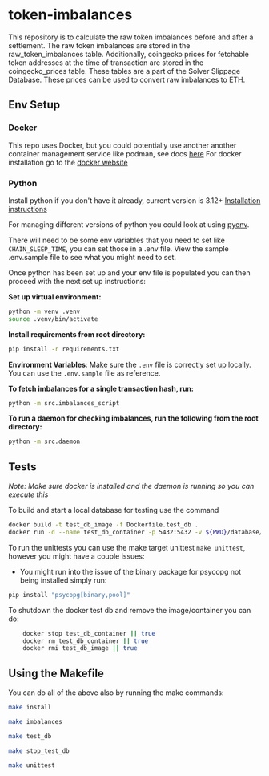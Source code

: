 # token-imbalances

This repository is to calculate the raw token imbalances before and after a settlement.
The raw token imbalances are stored in the raw_token_imbalances table.
Additionally, coingecko prices for fetchable token addresses at the time of transaction are stored in the coingecko_prices table. These tables are a part of the Solver Slippage Database.
These prices can be used to convert raw imbalances to ETH.

## Env Setup

### Docker
This repo uses Docker, but you could potentially use another another container management service like podman, see docs [here](https://podman.io/docs)
For docker installation go to the [docker website](https://docs.docker.com/get-started/get-docker/)

### Python
Install python if you don't have it already, current version is 3.12+
[Installation instructions](https://realpython.com/installing-python/)

For managing different versions of python you could look at using [pyenv](https://github.com/pyenv/pyenv).

There will need to be some env variables that you need to set like `CHAIN_SLEEP_TIME`, you can set those in a .env file. View the sample .env.sample file to see what you might need to set. 

Once python has been set up and your env file is populated you can then proceed with the next set up instructions:

**Set up virtual environment:**
```sh
python -m venv .venv
source .venv/bin/activate
```

**Install requirements from root directory:**
```bash
pip install -r requirements.txt
```

**Environment Variables**: Make sure the `.env` file is correctly set up locally. You can use the `.env.sample` file as reference.

**To fetch imbalances for a single transaction hash, run:**
```bash
python -m src.imbalances_script
```

**To run a daemon for checking imbalances, run the following from the root directory:**

```bash
python -m src.daemon
```

## Tests
*Note: Make sure docker is installed and the daemon is running so you can execute this* 

To build and start a local database for testing use the command
```sh
docker build -t test_db_image -f Dockerfile.test_db .
docker run -d --name test_db_container -p 5432:5432 -v ${PWD}/database/00_legacy_tables.sql:/docker-entrypoint-initdb.d/00_legacy_tables.sql -v ${PWD}/database/01_table_creation.sql:/docker-entrypoint-initdb.d/01_table_creation.sql test_db_image

```

To run the unittests you can use the make target unittest `make unittest`, however you might have a couple issues:
- You might run into the issue of the binary package for psycopg not being installed simply run:
```sh
pip install "psycopg[binary,pool]"
```

To shutdown the docker test db and remove the image/container you can do:

```sh
	docker stop test_db_container || true
	docker rm test_db_container || true
	docker rmi test_db_image || true
```

## Using the Makefile

You can do all of the above also by running the make commands:

```sh
make install

make imbalances

make test_db

make stop_test_db

make unittest
```
